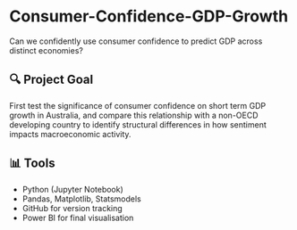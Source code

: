 # Consumer-Confidence-GDP-Growth
Can we confidently use consumer confidence to predict GDP across distinct economies?

## 🔍 Project Goal
First test the significance of consumer confidence on short term GDP growth in Australia, and compare this relationship with a non-OECD developing country to identify structural differences in how sentiment impacts macroeconomic activity.

## 📊 Tools
- Python (Jupyter Notebook)
- Pandas, Matplotlib, Statsmodels
- GitHub for version tracking
- Power BI for final visualisation
